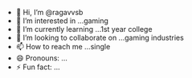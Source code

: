 - 👋 Hi, I’m @ragavvsb
- 👀 I’m interested in ...gaming
- 🌱 I’m currently learning ...1st year college
- 💞️ I’m looking to collaborate on ...gaming industries
- 📫 How to reach me ...single
- 😄 Pronouns: ...
- ⚡ Fun fact: ...

<!---
ragavvsb/ragavvsb is a ✨ special ✨ repository because its `README.md` (this file) appears on your GitHub profile.
You can click the Preview link to take a look at your changes.
--->
